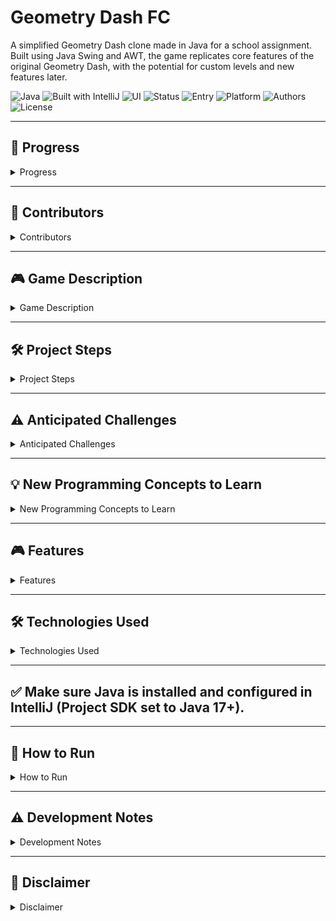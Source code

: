 # Geometry Dash FC

A simplified Geometry Dash clone made in Java for a school assignment. Built using Java Swing and AWT, the game replicates core features of the original Geometry Dash, with the potential for custom levels and new features later.

![Java](https://img.shields.io/badge/Java-17+-red)
![Built with IntelliJ](https://img.shields.io/badge/IDE-IntelliJ-blue)
![UI](https://img.shields.io/badge/Swing-AWT%20%2F%20Swing-green)
![Status](https://img.shields.io/badge/Status-In%20Development-yellow)
![Entry](https://img.shields.io/badge/Main%20Class-GDmain-blue)
![Platform](https://img.shields.io/badge/Platform-PC%20Only-lightgrey)
![Authors](https://img.shields.io/badge/Authors-Isehiya%20%26%20ay4325434-cyan)
![License](https://img.shields.io/badge/License-Educational-blueviolet)

---

## 🚀 Progress  

<details>
   <summary>Progress</summary>

| Feature             | Status         |
|---------------------|----------------|
| Working JFrame      | ✅ Done         |
| Working Graphics    | ✅ Done         |
| Loaded Icons        | ✅ Done         |
| Proper Menu         | 🔄 Planned     |
| Working Menu        | 🔄 Planned     |
| Moving Background   | ✅ Done         |
| Basic Movement      | 🔲 Not Started |
| Basic Gravity       | 🔄 Planned     |
| Collision           | 🔄 Planned     |
| Music               | 🔄 Planned     |
| Death Effects       | 🔄 Planned     |
| Reset on Death      | 🔄 Planned     |
| Pause Menu          | 🔄 Planned     |
| ------------------- | -----------    |
| Game                | ⚠️ WIP         |

</details>

---

## 👥 Contributors
<details>
   <summary> Contributors </summary>

- Isehiya

- ay4325434
</details>

---

## 🎮 Game Description
<details>
   <summary>Game Description</summary>


Geometry Dash FC is a one-player platformer game inspired by the original Geometry Dash. The goal is to jump over obstacles and survive until the end of the level without crashing into a hazardous hitbox.

   <details>
      <summary>Player Controls</summary>

   ### Player Controls:

   The player uses the keyboard (spacebar or up-arrow) to make the character jump.

   </details>
   
   <details>
      <summary>Gameplay</summary>

   ### Gameplay:

   The game runs automatically (side-scrolling), and the player must time their jumps to avoid hitting spikes or incoming blocks.

   The player dies and restarts the level if they hit an obstacle.

   </details>

   <details>
      <summary>Graphics</summary>

   ### Graphics:

   Graphics are built using Java Swing, AWT, and Geom.

   The player character and obstacles are represented using simple geometric shapes.

   </details>

   <details>
      <summary>Levels</summary>

   ### Levels:

   The game will include at least one fully playable level.

   If there is time, more maps will be added with increasing difficulty.

   </details>

   <details>
      <summary>Timer & Speed</summary>

   ### Timer & Speed:

   The level has a consistent auto-scroll speed, simulating the flow of classic Geometry Dash.

   </details>

   <details>
      <summary>Sound and Effects</summary>

   ### Sound and Effects:

   If time allows, simple background music or sound effects may be added using Java’s audio libraries.

   </details>

</details>

---

## 🛠️ Project Steps

<details>
   <summary>Project Steps</summary>

### 🔢 Development Timeline (Rough Order)

- Create main game window (GDmain) and set up canvas – Isehiya

- Design and create a working starting menu - Both

- Draw the player character and level obstacles – Isehiya

- Implement basic physics and jumping mechanics – ay4325434

- Set up the game loop and auto-scroll movement – Isehiya

- Add collision detection for obstacles – ay4325434

- Create one playable map layout with obstacles – ay4325434

- Add restart and death screen handling – Both

- Polish graphics and user interface – Both

- (Optional) Add second level – Both

</details>

---

## ⚠️ Anticipated Challenges

<details>
   <summary>Anticipated Challenges</summary>

### Smooth game loop: 
Java Swing isn’t designed for real-time games, so syncing frame updates smoothly may be difficult.

### Collision accuracy: 
Making sure the player’s hitbox is fair and responsive.

### Jump timing and feel: 
Tweaking gravity and jump height for good gameplay feel.

### Graphics design: 
Making simple but visually appealing graphics using only geometric shapes.

### Audio (if attempted): 
Loading and syncing sound effects correctly in Java.

</details>

---

## 💡 New Programming Concepts to Learn

<details>
   <summary>New Programming Concepts to Learn</summary>

Implementing a game loop with Swing timers or threads.

Collision detection using shapes from java.awt.geom.

Creating a responsive UI layout with canvas-based drawing.

Possibly playing audio using Clip or AudioInputStream in Java.

</details>

---

## 🎮 Features
<details>
   <summary> Features </summary>

- Side-scrolling platformer gameplay
- Jump mechanics and obstacle collision
- Java Swing-based user interface
- Expandable level design (planned)
- Clean object-oriented code
</details>

---

## 🛠️ Technologies Used
<details>
   <summary>Technologies Used</summary>

- Java (JDK 17+ recommended)
- Swing (`javax.swing`)
- AWT (`java.awt`, `java.awt.geom`)
- IntelliJ IDEA
- Main class: `GDmain`
</details>

---
## ✅ Make sure Java is installed and configured in IntelliJ (Project SDK set to Java 17+).

---

## 🚀 How to Run

<details>
   <summary>How to Run</summary>

1. Clone the repository:

   ```bash
   git clone https://github.com/Isehiya/Geometry-Dash-FC.git
   ```

Run the GDmain class to launch the game.

</details>

---

## ⚠️ Development Notes

<details>
   <summary>Development Notes</summary>

Still troubleshooting and building core functionality.

Level/map expansion is planned if time allows.

Project is in active development.

</details>

---

## 📌 Disclaimer

<details>
   <summary> Disclaimer </summary>

This project is for educational use only and is not affiliated with or endorsed by the official Geometry Dash game or developers.

</details>
